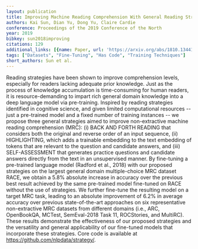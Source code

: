 ```yaml
---
layout: publication
title: Improving Machine Reading Comprehension With General Reading Strategies
authors: Kai Sun, Dian Yu, Dong Yu, Claire Cardie
conference: Proceedings of the 2019 Conference of the North
year: 2019
bibkey: sun2018improving
citations: 129
additional_links: [{name: Paper, url: 'https://arxiv.org/abs/1810.13441'}]
tags: ["Datasets", "Fine-Tuning", "Has Code", "Training Techniques"]
short_authors: Sun et al.
---
```

Reading strategies have been shown to improve comprehension levels,
especially for readers lacking adequate prior knowledge. Just as the process of
knowledge accumulation is time-consuming for human readers, it is
resource-demanding to impart rich general domain knowledge into a deep language
model via pre-training. Inspired by reading strategies identified in cognitive
science, and given limited computational resources -- just a pre-trained model
and a fixed number of training instances -- we propose three general strategies
aimed to improve non-extractive machine reading comprehension (MRC): (i) BACK
AND FORTH READING that considers both the original and reverse order of an
input sequence, (ii) HIGHLIGHTING, which adds a trainable embedding to the text
embedding of tokens that are relevant to the question and candidate answers,
and (iii) SELF-ASSESSMENT that generates practice questions and candidate
answers directly from the text in an unsupervised manner.
  By fine-tuning a pre-trained language model (Radford et al., 2018) with our
proposed strategies on the largest general domain multiple-choice MRC dataset
RACE, we obtain a 5.8% absolute increase in accuracy over the previous best
result achieved by the same pre-trained model fine-tuned on RACE without the
use of strategies. We further fine-tune the resulting model on a target MRC
task, leading to an absolute improvement of 6.2% in average accuracy over
previous state-of-the-art approaches on six representative non-extractive MRC
datasets from different domains (i.e., ARC, OpenBookQA, MCTest, SemEval-2018
Task 11, ROCStories, and MultiRC). These results demonstrate the effectiveness
of our proposed strategies and the versatility and general applicability of our
fine-tuned models that incorporate these strategies. Core code is available at
https://github.com/nlpdata/strategy/.